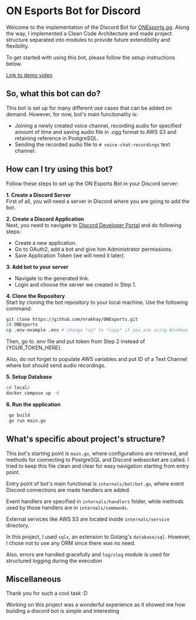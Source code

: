 # ON Esports Bot for Discord

Welcome to the implementation of the Discord Bot for [ONEsports.gg](https://onesports.gg/). Along the way, I implemented a Clean Code Architecture and made project structure separated into modules to provide future extendibility and flexibility.

To get started with using this bot, please follow the setup instructions below. 

[Link to demo video](https://drive.google.com/file/d/1LsYwvCO_901C-MB-a2tjYXspZa19JVie/view?usp=sharing)

## So, what this bot can do?
This bot is set up for many different use cases that can be added on demand. However, for now, bot's main funcitonality is:

- Joining a newly created voice channel, recording audio for specified amount of time and saving audio file in .ogg format to AWS S3 and retaining reference in PostgreSQL.
- Sending the recorded audio file to `# voice-chat-recordings` text channel.

## How can I try using this bot?

Follow these steps to set up the ON Esports Bot in your Discord server:

**1. Create a Discord Server**  
First of all, you will need a server in Discord where you are going to add the bot.

**2. Create a Discord Application**  
Next, you need to navigate to [Discord Developer Portal](https://discord.com/developers/applications) and do following steps:

-   Create a new application.
-   Go to OAuth2, add a bot and give him Administrator permissions.
-   Save Application Token (we will need it later).

**3. Add bot to your server**

-   Navigate to the generated link.
-   Login and choose the server we created in Step 1.

**4. Clone the Repository**  
 Start by cloning the bot repository to your local machine. Use the following command:

```bash
git clone https://github.com/nrakhay/ONEsports.git
cd ONEsports
cp .env-example .env # change *cp* to *copy* if you are using Windows
```

Then, go to .env file and put token from Step 2 instead of {YOUR_TOKEN_HERE}. 

Also, do not forget to populate AWS variables and put ID of a Text Channel where bot should send audio recordings. 

**5. Setup Database**  

```bash
cd local/
docker compose up -d
```

**6. Run the application**

```bash
 go build
 go run main.go
```

## What's specific about project's structure?
This bot's starting point is `main.go`, where configurations are retrieved, and methods for connecting to PostgreSQL and Discord websocket are called. I tried to keep this file clean and clear for easy navigation starting from entry point.

Entry point of bot's main functional is `internals/bot/bot.go`, where event Discord connections are made handlers are added.

Event handlers are specified in `internals/handlers` folder, while methods used by those handlers are in `internals/commands`.

External services like AWS S3 are located inside `internals/service` directory.

In this project, I used `sqlx`, an extension to Golang's `database/sql`. However, I chose not to use any ORM since there was no need.

Also, errors are handled gracefully and `log/slog` module is used for structured logging during the execution

## Miscellaneous
Thank you for such a cool task :D

Working on this project was a wonderful experience as it showed me how building a discord bot is simple and interesting